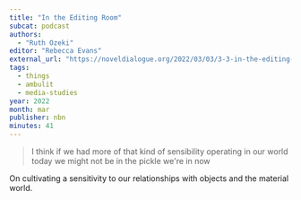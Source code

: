 ```yaml
---
title: "In the Editing Room"
subcat: podcast
authors:
  - "Ruth Ozeki"
editor: "Rebecca Evans"
external_url: "https://noveldialogue.org/2022/03/03/3-3-in-the-editing-room-with-ruth-ozeki-and-rebecca-evans-eh/"
tags:
  - things
  - ambulit
  - media-studies
year: 2022
month: mar
publisher: nbn
minutes: 41
---
```


> I think if we had more of that kind of sensibility operating in our world today we might not be in the pickle we're in now

On cultivating a sensitivity to our relationships with objects and the material world.
